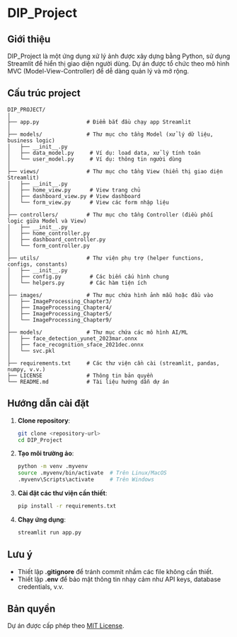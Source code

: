 # DIP_Project

## Giới thiệu
DIP_Project là một ứng dụng xử lý ảnh được xây dựng bằng Python, sử dụng Streamlit để hiển thị giao diện người dùng. Dự án được tổ chức theo mô hình MVC (Model-View-Controller) để dễ dàng quản lý và mở rộng.

## Cấu trúc project

```shell
DIP_PROJECT/
│
├── app.py               # Điểm bắt đầu chạy app Streamlit
│
├── models/              # Thư mục cho tầng Model (xử lý dữ liệu, business logic)
│   ├── __init__.py
│   ├── data_model.py     # Ví dụ: load data, xử lý tính toán
│   └── user_model.py     # Ví dụ: thông tin người dùng
│
├── views/               # Thư mục cho tầng View (hiển thị giao diện Streamlit)
│   ├── __init__.py
│   ├── home_view.py      # View trang chủ
│   ├── dashboard_view.py # View dashboard
│   └── form_view.py      # View các form nhập liệu
│
├── controllers/         # Thư mục cho tầng Controller (điều phối logic giữa Model và View)
│   ├── __init__.py
│   ├── home_controller.py
│   ├── dashboard_controller.py
│   └── form_controller.py
│
├── utils/               # Thư viện phụ trợ (helper functions, configs, constants)
│   ├── __init__.py
│   ├── config.py         # Các biến cấu hình chung
│   └── helpers.py        # Các hàm tiện ích
│
├── images/              # Thư mục chứa hình ảnh mẫu hoặc đầu vào
│   ├── ImageProcessing_Chapter3/
│   ├── ImageProcessing_Chapter4/
│   ├── ImageProcessing_Chapter5/
│   └── ImageProcessing_Chapter9/
│
├── models/              # Thư mục chứa các mô hình AI/ML
│   ├── face_detection_yunet_2023mar.onnx
│   ├── face_recognition_sface_2021dec.onnx
│   └── svc.pkl
│
├── requirements.txt     # Các thư viện cần cài (streamlit, pandas, numpy, v.v.)
├── LICENSE              # Thông tin bản quyền
└── README.md            # Tài liệu hướng dẫn dự án
```

## Hướng dẫn cài đặt

1. **Clone repository**:
   ```bash
   git clone <repository-url>
   cd DIP_Project
   ```

2. **Tạo môi trường ảo**:
   ```bash
   python -m venv .myvenv
   source .myvenv/bin/activate  # Trên Linux/MacOS
   .myvenv\Scripts\activate     # Trên Windows
   ```

3. **Cài đặt các thư viện cần thiết**:
   ```bash
   pip install -r requirements.txt
   ```

4. **Chạy ứng dụng**:
   ```bash
   streamlit run app.py
   ```

## Lưu ý
- Thiết lập **.gitignore** để tránh commit nhầm các file không cần thiết.
- Thiết lập **.env** để bảo mật thông tin nhạy cảm như API keys, database credentials, v.v.

## Bản quyền
Dự án được cấp phép theo [MIT License](LICENSE).
